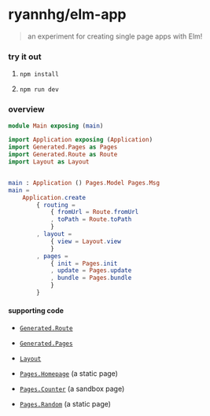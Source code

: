 # ryannhg/elm-app
> an experiment for creating single page apps with Elm!


### try it out

1. `npm install`

1. `npm run dev`


### overview

```elm
module Main exposing (main)

import Application exposing (Application)
import Generated.Pages as Pages
import Generated.Route as Route
import Layout as Layout


main : Application () Pages.Model Pages.Msg
main =
    Application.create
        { routing =
            { fromUrl = Route.fromUrl
            , toPath = Route.toPath
            }
        , layout =
            { view = Layout.view
            }
        , pages =
            { init = Pages.init
            , update = Pages.update
            , bundle = Pages.bundle
            }
        }
```

#### supporting code

- [`Generated.Route`](./src/Generated/Route.elm)

- [`Generated.Pages`](./src/Generated/Pages.elm)

- [`Layout`](./src/Layout.elm)

- [`Pages.Homepage`](./src/Pages/Homepage.elm) (a static page)

- [`Pages.Counter`](./src/Pages/Counter.elm) (a sandbox page)

- [`Pages.Random`](./src/Pages/Random.elm) (a static page)